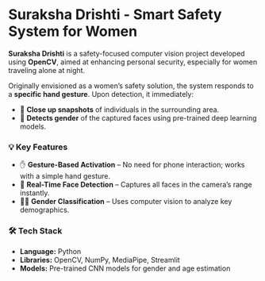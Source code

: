# Suraksha Drishti - Smart Safety System for Women

**Suraksha Drishti** is a safety-focused computer vision project developed using **OpenCV**, aimed at enhancing personal security, especially for women traveling alone at night.

Originally envisioned as a women’s safety solution, the system responds to a **specific hand gesture**. Upon detection, it immediately:

* 📸 **Close up snapshots** of individuals in the surrounding area.
* 🧠 **Detects gender** of the captured faces using pre-trained deep learning models.

### 💡 Key Features

* ✋ **Gesture-Based Activation** – No need for phone interaction; works with a simple hand gesture.
* 🎯 **Real-Time Face Detection** – Captures all faces in the camera’s range instantly.
* 🧑‍⚖️ **Gender Classification** – Uses computer vision to analyze key demographics.

### 🛠️ Tech Stack

* **Language:** Python
* **Libraries:** OpenCV, NumPy, MediaPipe, Streamlit
* **Models:** Pre-trained CNN models for gender and age estimation
